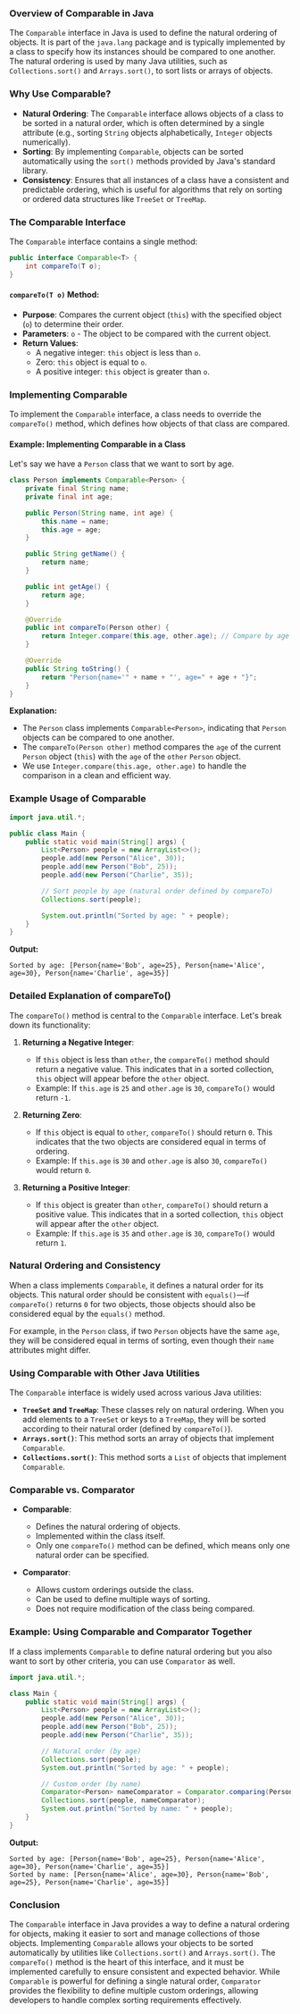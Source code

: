 ### Overview of Comparable in Java

The `Comparable` interface in Java is used to define the natural ordering of objects. It is part of the `java.lang`
package and is typically implemented by a class to specify how its instances should be compared to one another. The
natural ordering is used by many Java utilities, such as `Collections.sort()` and `Arrays.sort()`, to sort lists or
arrays of objects.

### Why Use Comparable?

- **Natural Ordering**: The `Comparable` interface allows objects of a class to be sorted in a natural order, which is
  often determined by a single attribute (e.g., sorting `String` objects alphabetically, `Integer` objects numerically).
- **Sorting**: By implementing `Comparable`, objects can be sorted automatically using the `sort()` methods provided by
  Java's standard library.
- **Consistency**: Ensures that all instances of a class have a consistent and predictable ordering, which is useful for
  algorithms that rely on sorting or ordered data structures like `TreeSet` or `TreeMap`.

### The Comparable Interface

The `Comparable` interface contains a single method:

```java
public interface Comparable<T> {
    int compareTo(T o);
}
```

#### `compareTo(T o)` Method:

- **Purpose**: Compares the current object (`this`) with the specified object (`o`) to determine their order.
- **Parameters**: `o` - The object to be compared with the current object.
- **Return Values**:
    - A negative integer: `this` object is less than `o`.
    - Zero: `this` object is equal to `o`.
    - A positive integer: `this` object is greater than `o`.

### Implementing Comparable

To implement the `Comparable` interface, a class needs to override the `compareTo()` method, which defines how objects
of that class are compared.

#### Example: Implementing Comparable in a Class

Let's say we have a `Person` class that we want to sort by age.

```java
class Person implements Comparable<Person> {
    private final String name;
    private final int age;

    public Person(String name, int age) {
        this.name = name;
        this.age = age;
    }

    public String getName() {
        return name;
    }

    public int getAge() {
        return age;
    }

    @Override
    public int compareTo(Person other) {
        return Integer.compare(this.age, other.age); // Compare by age
    }

    @Override
    public String toString() {
        return "Person{name='" + name + "', age=" + age + "}";
    }
}
```

**Explanation:**

- The `Person` class implements `Comparable<Person>`, indicating that `Person` objects can be compared to one another.
- The `compareTo(Person other)` method compares the `age` of the current `Person` object (`this`) with the `age` of
  the `other` `Person` object.
- We use `Integer.compare(this.age, other.age)` to handle the comparison in a clean and efficient way.

### Example Usage of Comparable

```java
import java.util.*;

public class Main {
    public static void main(String[] args) {
        List<Person> people = new ArrayList<>();
        people.add(new Person("Alice", 30));
        people.add(new Person("Bob", 25));
        people.add(new Person("Charlie", 35));

        // Sort people by age (natural order defined by compareTo)
        Collections.sort(people);

        System.out.println("Sorted by age: " + people);
    }
}
```

**Output:**

```
Sorted by age: [Person{name='Bob', age=25}, Person{name='Alice', age=30}, Person{name='Charlie', age=35}]
```

### Detailed Explanation of compareTo()

The `compareTo()` method is central to the `Comparable` interface. Let's break down its functionality:

1. **Returning a Negative Integer**:
    - If `this` object is less than `other`, the `compareTo()` method should return a negative value. This indicates
      that in a sorted collection, `this` object will appear before the `other` object.
    - Example: If `this.age` is `25` and `other.age` is `30`, `compareTo()` would return `-1`.

2. **Returning Zero**:
    - If `this` object is equal to `other`, `compareTo()` should return `0`. This indicates that the two objects are
      considered equal in terms of ordering.
    - Example: If `this.age` is `30` and `other.age` is also `30`, `compareTo()` would return `0`.

3. **Returning a Positive Integer**:
    - If `this` object is greater than `other`, `compareTo()` should return a positive value. This indicates that in a
      sorted collection, `this` object will appear after the `other` object.
    - Example: If `this.age` is `35` and `other.age` is `30`, `compareTo()` would return `1`.

### Natural Ordering and Consistency

When a class implements `Comparable`, it defines a natural order for its objects. This natural order should be
consistent with `equals()`—if `compareTo()` returns `0` for two objects, those objects should also be considered equal
by the `equals()` method.

For example, in the `Person` class, if two `Person` objects have the same `age`, they will be considered equal in terms
of sorting, even though their `name` attributes might differ.

### Using Comparable with Other Java Utilities

The `Comparable` interface is widely used across various Java utilities:

- **`TreeSet` and `TreeMap`**: These classes rely on natural ordering. When you add elements to a `TreeSet` or keys to
  a `TreeMap`, they will be sorted according to their natural order (defined by `compareTo()`).
- **`Arrays.sort()`**: This method sorts an array of objects that implement `Comparable`.
- **`Collections.sort()`**: This method sorts a `List` of objects that implement `Comparable`.

### Comparable vs. Comparator

- **Comparable**:
    - Defines the natural ordering of objects.
    - Implemented within the class itself.
    - Only one `compareTo()` method can be defined, which means only one natural order can be specified.

- **Comparator**:
    - Allows custom orderings outside the class.
    - Can be used to define multiple ways of sorting.
    - Does not require modification of the class being compared.

### Example: Using Comparable and Comparator Together

If a class implements `Comparable` to define natural ordering but you also want to sort by other criteria, you can
use `Comparator` as well.

```java
import java.util.*;

class Main {
    public static void main(String[] args) {
        List<Person> people = new ArrayList<>();
        people.add(new Person("Alice", 30));
        people.add(new Person("Bob", 25));
        people.add(new Person("Charlie", 35));

        // Natural order (by age)
        Collections.sort(people);
        System.out.println("Sorted by age: " + people);

        // Custom order (by name)
        Comparator<Person> nameComparator = Comparator.comparing(Person::getName);
        Collections.sort(people, nameComparator);
        System.out.println("Sorted by name: " + people);
    }
}
```

**Output:**

```
Sorted by age: [Person{name='Bob', age=25}, Person{name='Alice', age=30}, Person{name='Charlie', age=35}]
Sorted by name: [Person{name='Alice', age=30}, Person{name='Bob', age=25}, Person{name='Charlie', age=35}]
```

### Conclusion

The `Comparable` interface in Java provides a way to define a natural ordering for objects, making it easier to sort and
manage collections of those objects. Implementing `Comparable` allows your objects to be sorted automatically by
utilities like `Collections.sort()` and `Arrays.sort()`. The `compareTo()` method is the heart of this interface, and it
must be implemented carefully to ensure consistent and expected behavior. While `Comparable` is powerful for defining a
single natural order, `Comparator` provides the flexibility to define multiple custom orderings, allowing developers to
handle complex sorting requirements effectively.